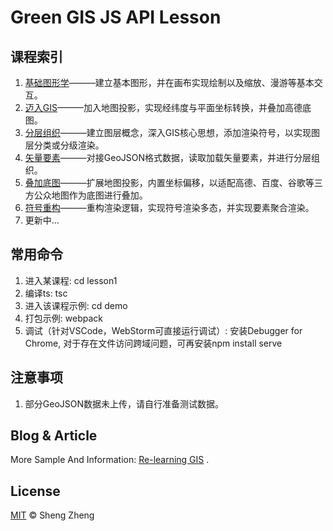 # Green GIS JS API Lesson

## 课程索引
1. [基础图形学](https://www.zhihu.com/zvideo/1267591401581178880)———建立基本图形，并在画布实现绘制以及缩放、漫游等基本交互。
2. [迈入GIS](https://www.zhihu.com/zvideo/1267932081923055616)———加入地图投影，实现经纬度与平面坐标转换，并叠加高德底图。
3. [分层组织](https://www.zhihu.com/zvideo/1270489178791985152)———建立图层概念，深入GIS核心思想，添加渲染符号，以实现图层分类或分级渲染。
4. [矢量要素](https://www.zhihu.com/zvideo/1272872863801307136)———对接GeoJSON格式数据，读取加载矢量要素，并进行分层组织。
5. [叠加底图](https://www.zhihu.com/zvideo/1274848555132551168)———扩展地图投影，内置坐标偏移，以适配高德、百度、谷歌等三方公众地图作为底图进行叠加。
6. [符号重构](https://www.zhihu.com/zvideo/1275573396878245888)———重构渲染逻辑，实现符号渲染多态，并实现要素聚合渲染。
7. 更新中...

## 常用命令
1. 进入某课程: cd lesson1
2. 编译ts: tsc
3. 进入该课程示例: cd demo
4. 打包示例: webpack
5. 调试（针对VSCode，WebStorm可直接运行调试）: 安装Debugger for Chrome, 对于存在文件访问跨域问题，可再安装npm install serve

## 注意事项
1. 部分GeoJSON数据未上传，请自行准备测试数据。

## Blog & Article
More Sample And Information: [Re-learning GIS](https://zhuanlan.zhihu.com/c_165676639) .

## License
[MIT](LICENSE) © Sheng Zheng